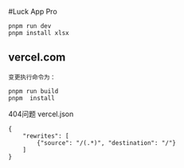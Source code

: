 #Luck App Pro

`````
pnpm run dev
pnpm install xlsx

`````

## vercel.com
````
变更执行命令为：

pnpm run build
pnpm  install
````
404问题  vercel.json
`````
{
    "rewrites": [
        {"source": "/(.*)", "destination": "/"}
    ]
}

`````